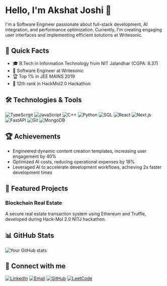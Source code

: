 # Hello, I'm Akshat Joshi 👋

I'm a Software Engineer passionate about full-stack development, AI integration, and performance optimization. Currently, I'm creating engaging user interfaces and implementing efficient solutions at Writesonic.

## 🚀 Quick Facts

- 🎓 B.Tech in Information Technology from NIT Jalandhar (CGPA: 8.37)
- 💼 Software Engineer at Writesonic
- 🏆 Top 1% in JEE MAINS 2019
- 🥇 12th rank in HackMol2.0 Hackathon

## 🛠️ Technologies & Tools

![TypeScript](https://img.shields.io/badge/-TypeScript-3178C6?style=flat-square&logo=typescript&logoColor=white)
![JavaScript](https://img.shields.io/badge/-JavaScript-F7DF1E?style=flat-square&logo=javascript&logoColor=black)
![C++](https://img.shields.io/badge/-C++-00599C?style=flat-square&logo=c%2B%2B&logoColor=white)
![Python](https://img.shields.io/badge/-Python-3776AB?style=flat-square&logo=python&logoColor=white)
![SQL](https://img.shields.io/badge/-SQL-4479A1?style=flat-square&logo=mysql&logoColor=white)
![React](https://img.shields.io/badge/-React-61DAFB?style=flat-square&logo=react&logoColor=black)
![Next.js](https://img.shields.io/badge/-Next.js-000000?style=flat-square&logo=next.js&logoColor=white)
![FastAPI](https://img.shields.io/badge/-FastAPI-009688?style=flat-square&logo=fastapi&logoColor=white)
![Git](https://img.shields.io/badge/-Git-F05032?style=flat-square&logo=git&logoColor=white)
![MongoDB](https://img.shields.io/badge/-MongoDB-47A248?style=flat-square&logo=mongodb&logoColor=white)

## 🏆 Achievements

- Engineered dynamic content creation templates, increasing user engagement by 40%
- Optimized AI costs, reducing operational expenses by 18%
- Leveraged AI to accelerate development workflows, achieving 2x faster development times

## 🌟 Featured Projects

### Blockchain Real Estate
A secure real estate transaction system using Ethereum and Truffle, developed during Hack-Mol 2.0 NITJ hackathon.

## 📊 GitHub Stats

![Your GitHub stats](https://github-readme-stats.vercel.app/api?username=akshatj2209&show_icons=true&theme=radical)

## 🔗 Connect with me

[![LinkedIn](https://img.shields.io/badge/-LinkedIn-0077B5?style=flat-square&logo=linkedin&logoColor=white)](https://www.linkedin.com/in/akshat-joshi-6502871aa/)
[![Email](https://img.shields.io/badge/-Email-D14836?style=flat-square&logo=gmail&logoColor=white)](mailto:akshatj2209@gmail.com)
[![GitHub](https://img.shields.io/badge/-GitHub-181717?style=flat-square&logo=github&logoColor=white)](https://github.com/akshatj2209)
[![LeetCode](https://img.shields.io/badge/-LeetCode-FFA116?style=flat-square&logo=leetcode&logoColor=black)](https://leetcode.com/akshatj2209)
